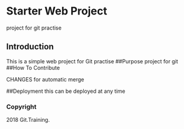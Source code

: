 # Starter Web Project
project for git practise
## Introduction
This is a simple web project for Git practise
##Purpose
project for git 
##How To Contribute

CHANGES for automatic merge

##Deployment
this can be deployed at any time
### Copyright

2018 Git.Training.